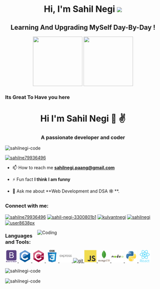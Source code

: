 <h1 align="center">Hi, I'm Sahil Negi  <img src="https://raw.githubusercontent.com/aemmadi/aemmadi/master/wave.gif" width="30px"></h1> 
<h2 align="center">Learning And Upgrading MySelf Day-By-Day !</h2>

<p align="center"> <img src="https://octodex.github.com/images/daftpunktocat-thomas.gif" height="160px" width="160px"> <img src="https://octodex.github.com/images/daftpunktocat-guy.gif" height="160px" width="160px"> </p>

 <h3> Its Great To Have you here </h3>
<h1 align="center">Hi  I'm Sahil Negi 👋 ✌  </h1>
<h3 align="center">A passionate developer and coder</h3>

<p align="left"> <img src="https://komarev.com/ghpvc/?username=sahilnegi-code&label=Profile%20views&color=0e75b6&style=flat" alt="sahilnegi-code" /> </p>

<p align="left"> <a href="https://twitter.com/sahilne79936496" target="blank"><img src="https://img.shields.io/twitter/follow/sahilne79936496?logo=twitter&style=for-the-badge" alt="sahilne79936496" /></a> </p>

- 📫 How to reach me **sahilnegi.paang@gmail.com**

- ⚡ Fun fact **I think I am funny**

- 🍕 Ask me about  **Web Development and DSA 🕸 **.

<h3 align="left">Connect with me:</h3>
<p align="left">
<a href="https://twitter.com/sahilne79936496" target="blank"><img align="center" src="https://raw.githubusercontent.com/rahuldkjain/github-profile-readme-generator/master/src/images/icons/Social/twitter.svg" alt="sahilne79936496" height="30" width="40" /></a>
<a href="https://linkedin.com/in/sahil-negi-3300801b1" target="blank"><img align="center" src="https://raw.githubusercontent.com/rahuldkjain/github-profile-readme-generator/master/src/images/icons/Social/linked-in-alt.svg" alt="sahil-negi-3300801b1" height="30" width="40" /></a>
<a href="https://instagram.com/kulvantnegi" target="blank"><img align="center" src="https://raw.githubusercontent.com/rahuldkjain/github-profile-readme-generator/master/src/images/icons/Social/instagram.svg" alt="kulvantnegi" height="30" width="40" /></a>
<a href="https://www.hackerrank.com/sahilnegi" target="blank"><img align="center" src="https://raw.githubusercontent.com/rahuldkjain/github-profile-readme-generator/master/src/images/icons/Social/hackerrank.svg" alt="sahilnegi" height="30" width="40" /></a>
<a href="https://www.leetcode.com/user8638px" target="blank"><img align="center" src="https://raw.githubusercontent.com/rahuldkjain/github-profile-readme-generator/master/src/images/icons/Social/leet-code.svg" alt="user8638px" height="30" width="40" /></a>
</p>
<img align ="right" alt = "Coding" width="400" src ="https://camo.githubusercontent.com/6607041227d81f650340ff070cc2843518acad359b57e5bb054a9fb7127aa041/68747470733a2f2f63646e2e6472696262626c652e636f6d2f75736572732f323634363432332f73637265656e73686f74732f353530373139362f636f6d70757465722e676966">

<h3 align="left">Languages and Tools:</h3>
<p align="left"> <a href="https://getbootstrap.com" target="_blank"> <img src="https://raw.githubusercontent.com/devicons/devicon/master/icons/bootstrap/bootstrap-plain-wordmark.svg" alt="bootstrap" width="40" height="40"/> </a> <a href="https://www.cprogramming.com/" target="_blank"> <img src="https://raw.githubusercontent.com/devicons/devicon/master/icons/c/c-original.svg" alt="c" width="40" height="40"/> </a> <a href="https://www.w3schools.com/cpp/" target="_blank"> <img src="https://raw.githubusercontent.com/devicons/devicon/master/icons/cplusplus/cplusplus-original.svg" alt="cplusplus" width="40" height="40"/> </a> <a href="https://www.w3schools.com/css/" target="_blank"> <img src="https://raw.githubusercontent.com/devicons/devicon/master/icons/css3/css3-original-wordmark.svg" alt="css3" width="40" height="40"/> </a> <a href="https://expressjs.com" target="_blank"> <img src="https://raw.githubusercontent.com/devicons/devicon/master/icons/express/express-original-wordmark.svg" alt="express" width="40" height="40"/> </a> <a href="https://git-scm.com/" target="_blank"> <img src="https://www.vectorlogo.zone/logos/git-scm/git-scm-icon.svg" alt="git" width="40" height="40"/> </a> <a href="https://developer.mozilla.org/en-US/docs/Web/JavaScript" target="_blank"> <img src="https://raw.githubusercontent.com/devicons/devicon/master/icons/javascript/javascript-original.svg" alt="javascript" width="40" height="40"/> </a> <a href="https://www.mongodb.com/" target="_blank"> <img src="https://raw.githubusercontent.com/devicons/devicon/master/icons/mongodb/mongodb-original-wordmark.svg" alt="mongodb" width="40" height="40"/> </a> <a href="https://nodejs.org" target="_blank"> <img src="https://raw.githubusercontent.com/devicons/devicon/master/icons/nodejs/nodejs-original-wordmark.svg" alt="nodejs" width="40" height="40"/> </a> <a href="https://www.python.org" target="_blank"> <img src="https://raw.githubusercontent.com/devicons/devicon/master/icons/python/python-original.svg" alt="python" width="40" height="40"/> </a> <a href="https://reactjs.org/" target="_blank"> <img src="https://raw.githubusercontent.com/devicons/devicon/master/icons/react/react-original-wordmark.svg" alt="react" width="40" height="40"/> </a> </p>

<p><img align="center" src="https://github-readme-stats.vercel.app/api/top-langs?username=sahilnegi-code&show_icons=true&locale=en&layout=compact" alt="sahilnegi-code" /></p>

<p><img align="center" src="https://github-readme-streak-stats.herokuapp.com/?user=sahilnegi-code&" alt="sahilnegi-code" /></p>
